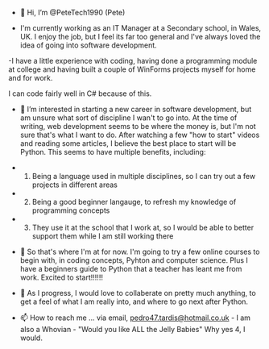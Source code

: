 - 👋 Hi, I’m @PeteTech1990 (Pete)

- I'm currently working as an IT Manager at a Secondary school, in Wales, UK. I enjoy the job, but I feel its far too general and I've always loved the idea of going into software development.

-I have a little experience with coding, having done a programming module at college and having built a couple of WinForms projects myself for home and for work. 

I can code fairly well in C# because of this.

- 👀 I’m interested in starting a new career in software development, but am unsure what sort of discipline I wan't to go into. At the time of writing, web development seems to be where the money is, but I'm not sure that's what I want to do. After watching a few "how to start" videos and reading some articles, I believe the best place to start will be Python. This seems to have multiple benefits, including:
- 1. Being a language used in multiple disciplines, so I can try out a few projects in different areas
- 2. Being a good beginner langauge, to refresh my knowledge of programming concepts
- 3. They use it at the school that I work at, so I would be able to better support them while I am still working there

- 🌱 So that's where I'm at for now. I'm going to try a few online courses to begin with, in coding concepts, Pyhton and computer science. Plus I have a beginners guide to Python that a teacher has leant me from work. Excited to start!!!!!!

- 💞️ As I progress, I would love to collaberate on pretty much anything, to get a feel of what I am really into, and where to go next after Python.

- 📫 How to reach me ... via email, pedro47.tardis@hotmail.co.uk - I am also a Whovian - "Would you like ALL the Jelly Babies" Why yes 4, I would.

<!---
PeteTech1990/PeteTech1990 is a ✨ special ✨ repository because its `README.md` (this file) appears on your GitHub profile.
You can click the Preview link to take a look at your changes.
--->

